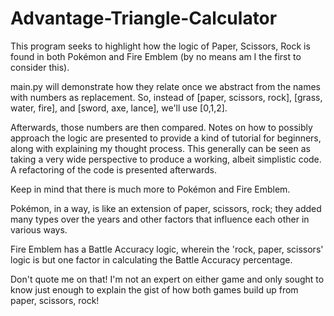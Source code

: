 # Advantage-Triangle-Calculator

This program seeks to highlight how the logic of Paper, Scissors, Rock is found in both Pokémon and Fire Emblem (by no means am I the first to consider this).

main.py will demonstrate how they relate once we abstract from the names with numbers as replacement. So, instead of [paper, scissors, rock], [grass, water, fire], and [sword, axe, lance], we'll use [0,1,2].

Afterwards, those numbers are then compared. Notes on how to possibly approach the logic are presented to provide a kind of tutorial for beginners, along with explaining my thought process. This generally can be seen as taking a very wide perspective to produce a working, albeit simplistic code. A refactoring of the code is presented afterwards.

Keep in mind that there is much more to Pokémon and Fire Emblem.

Pokémon, in a way, is like an extension of paper, scissors, rock; they added many types over the years and other factors that influence each other in various ways.

Fire Emblem has a Battle Accuracy logic, wherein the 'rock, paper, scissors' logic is but one factor in calculating the Battle Accuracy percentage.

Don't quote me on that! I'm not an expert on either game and only sought to know just enough to explain the gist of how both games build up from paper, scissors, rock!
